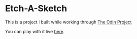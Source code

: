 # Etch-A-Sketch
This is a project I built while working through [The Odin Project](https://www.theodinproject.com/lessons/foundations-etch-a-sketch)

You can play with it live [here](https://lucasfitchett.github.io/etch-a-sketch/).
